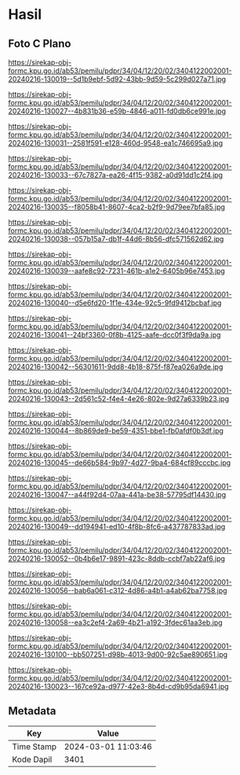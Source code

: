 # Hasil

## Foto C Plano

https://sirekap-obj-formc.kpu.go.id/ab53/pemilu/pdpr/34/04/12/20/02/3404122002001-20240216-130019--5d1b9ebf-5d92-43bb-9d59-5c299d027a71.jpg

https://sirekap-obj-formc.kpu.go.id/ab53/pemilu/pdpr/34/04/12/20/02/3404122002001-20240216-130027--4b831b36-e59b-4846-a011-fd0db6ce991e.jpg

https://sirekap-obj-formc.kpu.go.id/ab53/pemilu/pdpr/34/04/12/20/02/3404122002001-20240216-130031--2581f591-e128-460d-9548-ea1c746695a9.jpg

https://sirekap-obj-formc.kpu.go.id/ab53/pemilu/pdpr/34/04/12/20/02/3404122002001-20240216-130033--67c7827a-ea26-4f15-9382-a0d91dd1c2f4.jpg

https://sirekap-obj-formc.kpu.go.id/ab53/pemilu/pdpr/34/04/12/20/02/3404122002001-20240216-130035--f8058b41-8607-4ca2-b2f9-9d79ee7bfa85.jpg

https://sirekap-obj-formc.kpu.go.id/ab53/pemilu/pdpr/34/04/12/20/02/3404122002001-20240216-130038--057b15a7-db1f-44d6-8b56-dfc571562d62.jpg

https://sirekap-obj-formc.kpu.go.id/ab53/pemilu/pdpr/34/04/12/20/02/3404122002001-20240216-130039--aafe8c92-7231-461b-a1e2-6405b96e7453.jpg

https://sirekap-obj-formc.kpu.go.id/ab53/pemilu/pdpr/34/04/12/20/02/3404122002001-20240216-130040--d5e6fd20-1f1e-434e-92c5-9fd9412bcbaf.jpg

https://sirekap-obj-formc.kpu.go.id/ab53/pemilu/pdpr/34/04/12/20/02/3404122002001-20240216-130041--24bf3360-0f8b-4125-aafe-dcc0f3f9da9a.jpg

https://sirekap-obj-formc.kpu.go.id/ab53/pemilu/pdpr/34/04/12/20/02/3404122002001-20240216-130042--56301611-9dd8-4b18-875f-f87ea026a9de.jpg

https://sirekap-obj-formc.kpu.go.id/ab53/pemilu/pdpr/34/04/12/20/02/3404122002001-20240216-130043--2d561c52-f4e4-4e26-802e-9d27a6339b23.jpg

https://sirekap-obj-formc.kpu.go.id/ab53/pemilu/pdpr/34/04/12/20/02/3404122002001-20240216-130044--8b869de9-be59-4351-bbe1-fb0afdf0b3df.jpg

https://sirekap-obj-formc.kpu.go.id/ab53/pemilu/pdpr/34/04/12/20/02/3404122002001-20240216-130045--de66b584-9b97-4d27-9ba4-684cf89cccbc.jpg

https://sirekap-obj-formc.kpu.go.id/ab53/pemilu/pdpr/34/04/12/20/02/3404122002001-20240216-130047--a44f92d4-07aa-441a-be38-57795df14430.jpg

https://sirekap-obj-formc.kpu.go.id/ab53/pemilu/pdpr/34/04/12/20/02/3404122002001-20240216-130049--dd194941-ed10-4f8b-8fc6-a437787833ad.jpg

https://sirekap-obj-formc.kpu.go.id/ab53/pemilu/pdpr/34/04/12/20/02/3404122002001-20240216-130052--0b4b6e17-9891-423c-8ddb-ccbf7ab22af6.jpg

https://sirekap-obj-formc.kpu.go.id/ab53/pemilu/pdpr/34/04/12/20/02/3404122002001-20240216-130056--bab6a061-c312-4d86-a4b1-a4ab62ba7758.jpg

https://sirekap-obj-formc.kpu.go.id/ab53/pemilu/pdpr/34/04/12/20/02/3404122002001-20240216-130058--ea3c2ef4-2a69-4b21-a192-3fdec61aa3eb.jpg

https://sirekap-obj-formc.kpu.go.id/ab53/pemilu/pdpr/34/04/12/20/02/3404122002001-20240216-130100--bb507251-d98b-4013-9d00-92c5ae890651.jpg

https://sirekap-obj-formc.kpu.go.id/ab53/pemilu/pdpr/34/04/12/20/02/3404122002001-20240216-130023--167ce92a-d977-42e3-8b4d-cd9b95da6941.jpg


## Metadata

| Key        | Value               |
| ---------- | ------------------- |
| Time Stamp | 2024-03-01 11:03:46 |
| Kode Dapil | 3401                |



